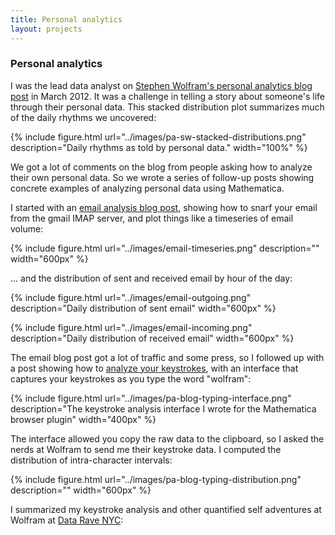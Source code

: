 ```yaml
---
title: Personal analytics
layout: projects
---
```


### Personal analytics

I was the lead data analyst on
[Stephen Wolfram's personal analytics blog post](http://blog.stephenwolfram.com/2012/03/the-personal-analytics-of-my-life/)
in March 2012. It was a challenge in telling a story about someone's life through
their personal data. This stacked distribution plot summarizes much of the
daily rhythms we uncovered:

{% include figure.html url="../images/pa-sw-stacked-distributions.png" description="Daily rhythms as told by personal data." width="100%" %}

We got a lot of comments on the blog
from people asking how to analyze their own personal data. So we
wrote a series of follow-up posts showing concrete examples of analyzing personal data
using Mathematica.

I started with an [email analysis blog post](http://blog.wolfram.com/2012/04/05/analyzing-your-email-with-mathematica/),
showing how to snarf your email from
the gmail IMAP server, and plot things like a timeseries of email volume:

{% include figure.html url="../images/email-timeseries.png" description="" width="600px" %}

... and the distribution of sent and received email by hour of the day:

{% include figure.html url="../images/email-outgoing.png" description="Daily distribution of sent email" width="600px" %}

{% include figure.html url="../images/email-incoming.png" description="Daily distribution of received email" width="600px" %}

The email blog post got a lot of traffic and some press, so I followed up with a post
showing how to
[analyze your keystrokes](http://blog.wolfram.com/2012/06/14/how-do-you-type-wolfram-analyzing-your-typing-style-using-mathematica/),
with an interface that captures your keystrokes as you type the word "wolfram":

{% include figure.html url="../images/pa-blog-typing-interface.png" description="The keystroke analysis interface I wrote for the Mathematica browser plugin" width="400px" %}

The interface allowed you copy the raw data to the clipboard, so I asked the nerds at Wolfram
to send me their keystroke data. I computed the distribution of intra-character intervals:

{% include figure.html url="../images/pa-blog-typing-distribution.png" description="" width="600px" %}

I summarized my keystroke analysis and other quantified self adventures at Wolfram at
[Data Rave NYC](https://speakerdeck.com/pauljean/quantified-self-adventures-at-wolfram):

<div class="speakerdeck">
  <script async class="speakerdeck-embed" data-slide="15" data-id="bfd321209d0b0131134126e81df3a534" data-ratio="1.29456384323641" src="//speakerdeck.com/assets/embed.js"></script>
</div>

